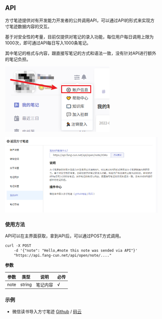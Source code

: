 ## API

方寸笔迹提供对有开发能力开发者的公共调用API，可以通过API的形式来实现方寸笔迹数据内容的交互。

基于对安全性的考量，目前仅提供对笔记的录入功能，每位用户每日调用上限为1000次，即可通过API每日写入1000条笔记。

其中笔记的格式与内容，跟直接写笔记的方式和语法一致，没有针对API进行额外的笔记负担。

![process_1](./assets/notion_bind_procress1.png)

![process_1](./assets/api.png)



### 使用方法

API可以在主界面获取，拿到API后，可以通过POST方式调用。

```shell
curl -X POST 
	-d '{"note": "Hello,#note this note was sended via API"}' 
	"https://api.fang-cun.net/api/open/note/...."
```

**参数**

| 参数 | 类型   | 说明     | 必传 |
| ---- | ------ | -------- | ---- |
| note | string | 笔记内容 | √    |



### 示例

- 微信读书导入方寸笔迹 [Github](https://github.com/ivone-liu/ThoughtNote-Weread-Sync) / [码云](https://gitee.com/ivonee/ThoughtNote-Weread-Sync)